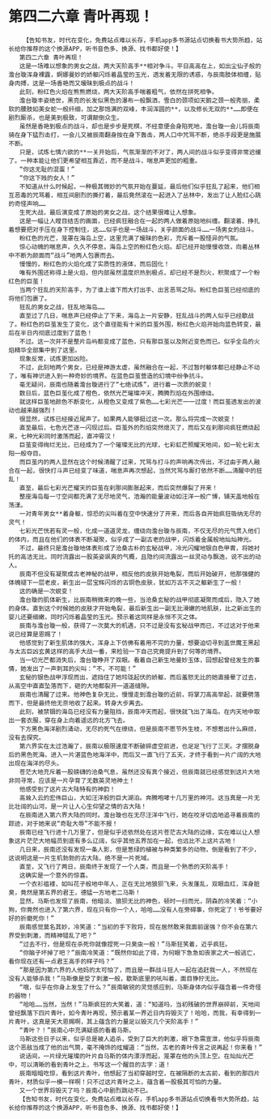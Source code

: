 # 第四二六章 青叶再现！
        【告知书友，时代在变化，免费站点难以长存，手机app多书源站点切换看书大势所趋，站长给你推荐的这个换源APP，听书音色多、换源、找书都好使！】
       第四二六章 青叶再现！
       这是一场难以想象的男女之战，两大天阶高手**相对争斗。平日高高在上，如出尘仙子般的澹台璇浑身裸露，婀娜曼妙的娇躯闪烁着晶莹的玉光，透发着无限的诱惑，与辰南肢体相缠，贴身肉搏，这是一场香艳而又暧昧到极点的战斗！
       此刻，粉红色火焰在熊熊燃烧，两大天阶高手喘着粗气，依然在拼死相争。
       澹台璇丰姿绝世，黑亮的长发似黑色的瀑布一般飘洒，雪白的颈项如天鹅之颈一般秀丽，柔软的腰肢如美女蛇一般纤细，加之那饱满的双峰，丰润浑圆的**，以及修长无双的**……即便在剧烈厮杀，也是美到极致，可谓颠倒众生。
       虽然是香艳到极点的战斗，却也是步步是死棋，不经意便会身陷死地，澹台璇一会儿将辰南骑在身下猛烈击打，一会儿又被辰南翻身按在身下轰击，两人口中咒骂不断，绝杀手段更是施展不断。
       只是，试炼七情六欲的**一关开始后，气氛渐渐的不对了，两人间的战斗似乎变得非常迟缓了。一种本能让他们更希望相互靠近，而不是战斗，喘息声更加的粗重。
       “你这无耻的混蛋！”
       “你这下贱的女人！”
       不知道从什么时候起，一种极其微妙的气氛开始在蔓延，最后他们似乎狂乱了起来，他们相互恶毒的咒骂着，相互间剧烈的撕打着，最后竟然滚在一起进入了丛林中，发出了让人脸红心跳的奇怪声响……
       生死大战，最后演变成了原始的男女之战，这个结果很难让人想象。
       这是一幅让人瞠目结舌的画面，已经疯狂融合在一起的两人做着原始地纠缠。翻滚着、挣扎着想要把对手压在身下控制住，这……似乎也是一场战斗，关乎颜面的战斗……一场男女的战斗。
       粉红色的光芒，笼罩在海岛上空，这里充满了暧昧的色彩，充斥着一股怪异的气氛。
       惊心动魄的喘息声，久久不停息，海岛上空的粉红色火焰。却已经开始慢慢收敛，向着丛林中不断为颜面而“战斗”地两人包裹而去。
       慢慢的，粉红色的火焰化成了实质性的液体，而后固化！
       唯有外围还称得上是火焰，但内部虽然温度炽热到极点，却已经不是烈火，积聚成了一个粉红色的巨茧！
       当两个狂乱的天阶高手，为了谁上谁下而大打出手、出言恶骂之际。粉红色巨茧已经彻底的将他们包裹了。
       狂乱的男女之战，狂乱地海岛……
       直至过了几日，喘息声已经停止了下来，海岛上一片安静，狂乱战斗的两人似乎已经歇战了。粉红色的巨茧发生了变化，这个直径能有十米的巨茧外围，粉红色火焰开始向蓝色转变，最后在半日内彻底过度到了蓝色！
       不过。这一次并不是整片岛屿都变成了蓝色，只有那巨茧以及附近变色而已。似乎全岛的火焰精华全部集中到了这里。
       现象反常，试炼更加凶险。
       不过，此刻地两个男女，已经是神游太虚，虽然融合在一起，不过暂时躯体都已经静止不动了，唯有神识进入到一种奇妙的境界。在蓝色巨茧营造的幻境中纷争抗斗。
       毫无疑问，辰南也随着澹台璇进行了“七绝试炼”，进行着一次质的蜕变！
       数日后，蓝色巨茧化成了橙色，依然光芒璀璨冲天，腾腾烈焰在外围缭绕。
       就这样巨茧地颜色不断变化，从橙色又变成了紫色……七彩光芒一一过度！而巨茧透发出的波动也越来越强烈！
       很显然，试炼已经接近尾声了。如果两人能够挺过这一次。那么将完成一次蜕变！
       直至最后，七色光芒逐一闪现过后。巨茧外的烈焰突然熄灭了，而后又在刹那间疯狂燃烧起来，七种光彩同时激荡而起，直冲霄汉！
       巨茧变得绚烂无比，已经成为了一个璀璨无比的光球，七彩虹芒照耀天地间，如一轮七彩太阳一般夺目。
       而巨茧内的两人显然在这个时候清醒了过来，咒骂与打斗的声响再次传出，不过由于两人融合在一起，很快打斗声已经变了味道，喘息声再次想起，当然咒骂与厮打依然不断……清醒中的狂乱！
       直至，最后七彩光芒耀天的巨茧在刹那间膨胀起来，而后突然爆裂了开来！
       整座海岛每一寸空间都充满了无尽地灵气，浩瀚的能量波动如汪洋一般广博，铺天盖地般在荡漾。
       一对青年男女**着身躯，惊恐的尖叫着在空中快速分了开来，而后各自开始疯狂吸纳无尽的灵气！
       七彩光芒恍若有灵一般，化成一道道灵龙，缠绕向澹台璇与辰南，不仅无尽的元气贯入他们的体内，而且在他们的体表不断凝聚，似乎成了一副古老的战甲，闪烁着金属般地灿灿神光。
       不过，最终只是澹台璇地体表形成了沧桑古朴的玄秘战甲，冷光闪耀地银白色甲胄，将她衬托的高洁无比，同时流露出一股英姿飒爽的气概，且隐约间流露出一丝灵动与飘逸，说不出的动人。
       辰南不但没有凝聚成古老神秘的战甲，相反他的皮肤开始龟裂，而后开始破开，他那强健的体魄褪下一层老皮，新生出一层宝辉闪烁的古铜色皮肤，犹如万古不灭之躯新生了一般！
       这的确是一次蜕变！
       澹台璇的肌体新生，比辰南稍微来的晚一些，当沧桑玄秘的战甲彻底凝聚而成后，隐入了她的身体。直到这个时候她的皮肤才开始龟裂，最后新生出一副无比滑嫩的地肌肤，比之新出生的婴儿还要细嫩，同时闪烁着晶莹的玉光。预示着这同样是永恒不灭之体。
       辰南与澹台璇一般，获得了一次莫大的机遇，只不过是没有玄秘战甲而已，不过这对于他来说已经算是恩赐了！
       他感觉到了新生肌体的强大，浑身上下仿佛有着用不完的力量，想要迫切寻到盖世魔王黑起与太古巨凶玄黄这样的高手大战一番，来检验一下自己究竟提升到了何等的境界。
       当一切光芒都消失后，澹台璇睁开了双眼。看着自己新生地曼妙玉体，回想起曾经发生的事情，她发出了一声刺耳的尖叫：“不，不可能！”
       玄秘的银色战甲浮现而出，遮挡住了她玲珑起伏的娇躯，而后羞怒无比的她直接晕了过去，从高空中直直坠落而下，砸的大地都裂开一道道缝隙。
       辰南也清醒了过来。他神色复杂无比，慢慢走到澹台璇的近前，将掌刀高高举起，就要劈落而下，但是最终他无奈地收了起来。转身大步离去。
       此刻，被禁锢的海岛已经没有力量阻挡，辰南冲天而起，很快就飞出了海岛。在内天地中取出一套衣服，穿在身上向着遥远的北方飞去。
       下方黑色海洋剧烈涌动，无尽的死气在缭绕，但是辰南不愿节外生枝，不想惹出什么麻烦，没有去探究。
       第六界实在太过浩瀚了，辰南以极限速度不断破碎虚空前进，也足足飞行了三天。才摆脱身后的黑色死海，进入一片湛蓝色地海洋中，而后又一直飞行了五天，才终于看到一片广阔的大地出现在海洋的尽头。
       苍茫大地充斥着一股磅礴的沧桑气息，虽然还没有真个接近，但辰南就已经感觉到这片大地非同寻常，应该是一片孕育了无数英灵地神土！
       他感受到了这片古大陆特有的神韵！
       高耸入云的宏伟巨山，大如汪洋般的巨大湖泊。奔腾咆哮十几万里的神河。这当真是一片无比壮阔的山河，是一片让人心生仰望之情的古大陆！
       在辰南进入第六界大陆的同时。澹台璇也在无尽汪洋中飞行，她在咬牙切齿地追寻着辰南的踪迹，对于她来说“奇耻大辱”不能不报！
       辰南已经飞行进十几万里了，但是似乎还依然处在这片苍茫古大陆的边缘，实在难以让人想象这片茫茫大地幅员到底有多么辽阔，似乎其他五界加在一起，也远比不上这片古地！
       几日来，辰南还没有发现一条人影，但是葱绿的植被与种类繁多的动物，倒是看到了不少，这说明这是一片生机勃勃的古大陆，绝不是一片死域。
       直至，又飞行了两日，辰南终于发现了一个人类，而且是一个熟悉的天阶高手！
       这确实是一个意外的惊喜。
       一个衣衫褴褛，如叫花子般地中年人，正在无比地狼狈飞来，头发蓬乱，双眼血红，浑身脏臭，竟然是第五界的君王，德猛一方地老二马斯！
       显然，马斯也发现了辰南，他暗淡、狼狈无比的神色，顿时一扫而光，阴森的冷笑着：“小狗，你竟然也进入了第六界，现在只有你一个人，哈哈……没有人在旁碍事，你死定了！爷爷要好好的折磨死你！”
       辰南感觉莫名其妙，冷笑道：“当初的手下败将，现在居然敢来我面前逞强？你不会在第六界受到刺激，而精神错乱了吧？”
       “过去不行，但是现在杀死你就像捏死一只臭虫一般！”马斯狂笑着，近乎疯狂。
       “你脑子坏掉了吧？”辰南冷笑道：“既然你如此了得，为何眼下急急如丧家之犬一般逃亡，看你现在还有一点君王高手的样子吗？”
       “那是因为第六界的人他妈的太可怕了，而且是一群战斗狂人一起在追赶我一人，不然现在没有人能够杀我！”马斯像是受了刺激一般，歇斯底里的吼叫着，面目狰狞无比。
       “哦，似乎在你身上发生了什么？”辰南敏锐的灵觉感应到，马斯身体内似乎蕴含着一件奇怪的器物！
       “哈哈……当然，当然！”马斯疯狂的大笑着，道：“知道吗，当初残破的世界崩碎前，天地间曾经飘落下四片青叶，如今青叶再现，预示着某一界近日内将毁灭了！哈哈，而我，有幸得到一片青叶，这真是天大恩赐啊，其上蕴含的力量足以毁灭几个天阶高手！”
       “青叶？！”辰南心中充满疑惑的看着马斯。
       马斯这些日子以来，似乎总是被人追杀，受到了巨大的刺激，眼下急需宣泄，他似乎将辰南这个恶敌当成了他的出气筒，毫不掩饰的炫耀道：“当然，古老的青叶传言之说再起！你来看！”
       说话间，一片绿光璀璨的叶片自马斯的体内漂浮而起，笼罩在他的头顶上空。在灿灿光芒中，可以清晰的看到青叶之上，书写这一个醒目的古字：道！
       辰南暗暗吃惊，看到这片青叶，他想起了当初穿越时空，在被隔断的太古前，看到的那四片青叶，材质似乎一模一样啊！只不过这片青叶之上，蕴含着一股极其可怕的力量。
       又一个世界将毁灭了吗？辰南心中剧烈跳动不已。
       【告知书友，时代在变化，免费站点难以长存，手机app多书源站点切换看书大势所趋，站长给你推荐的这个换源APP，听书音色多、换源、找书都好使！】